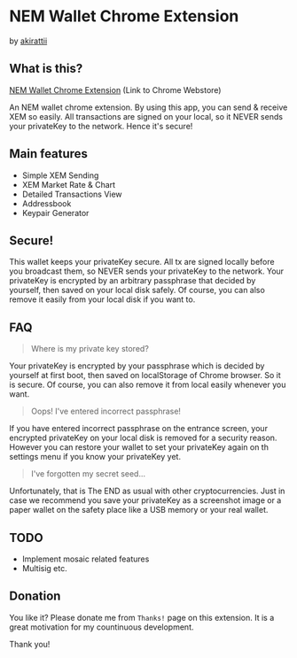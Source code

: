 # NEM Wallet Chrome Extension 
  
  by [akirattii](https://plus.google.com/+AkiraTanakaakirattii)

## What is this?

[NEM Wallet Chrome Extension](https://chrome.google.com/webstore/detail/nem-wallet/jkihcnfbojnfibinpkhnnacjffhhfhml) (Link to Chrome Webstore)  
  
An NEM wallet chrome extension.
By using this app, you can send & receive XEM so easily.
All transactions are signed on your local, so it NEVER sends your privateKey to the network. Hence it's secure!


## Main features

- Simple XEM Sending
- XEM Market Rate & Chart
- Detailed Transactions View 
- Addressbook
- Keypair Generator


## Secure!

This wallet keeps your privateKey secure.
All tx are signed locally before you broadcast them, so NEVER sends your privateKey to the network.
Your privateKey is encrypted by an arbitrary passphrase that decided by yourself, then saved on your local disk safely. Of course, you can also remove it easily from your local disk if you want to.


## FAQ

> Where is my private key stored?

Your privateKey is encrypted by your passphrase which is decided by yourself at first boot, then saved on localStorage of Chrome browser. So it is secure. Of course, you can also remove it from local easily whenever you want.

> Oops! I've entered incorrect passphrase!

If you have entered incorrect passphrase on the entrance screen, your encrypted privateKey on your local disk is removed for a security reason. However you can restore your wallet to set your privateKey again on th settings menu if you know your privateKey yet.

> I've forgotten my secret seed...

Unfortunately, that is The END as usual with other cryptocurrencies. Just in case we recommend you save your privateKey as a screenshot image or a paper wallet on the safety place like a USB memory or your real wallet.


## TODO

- Implement mosaic related features
- Multisig etc.


## Donation

You like it? Please donate me from `Thanks!` page on this extension. It is a great motivation for my countinuous development. 
  
Thank you!

